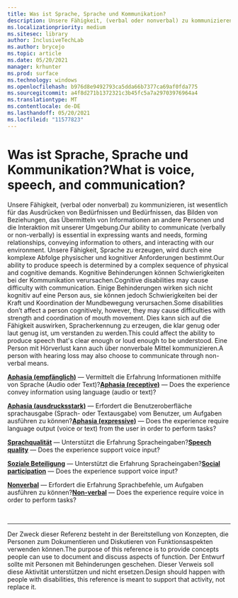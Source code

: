 ```yaml
---
title: Was ist Sprache, Sprache und Kommunikation?
description: Unsere Fähigkeit, (verbal oder nonverbal) zu kommunizieren, ist wesentlich für das Ausdrücken von Bedürfnissen und Bedürfnissen, das Bilden von Beziehungen, das Übermitteln von Informationen an andere Personen und die Interaktion mit unserer Umgebung.
ms.localizationpriority: medium
ms.sitesec: library
author: InclusiveTechLab
ms.author: brycejo
ms.topic: article
ms.date: 05/20/2021
manager: krhunter
ms.prod: surface
ms.technology: windows
ms.openlocfilehash: b976d8e9492793ca5dda66b7377ca69af0fda775
ms.sourcegitcommit: a4f8d271b1372321c3b45fc5a7a29703976964a4
ms.translationtype: MT
ms.contentlocale: de-DE
ms.lasthandoff: 05/20/2021
ms.locfileid: "11577823"
---
```

# <a name="what-is-voice-speech-and-communication"></a><span data-ttu-id="728f7-103">Was ist Sprache, Sprache und Kommunikation?</span><span class="sxs-lookup"><span data-stu-id="728f7-103">What is voice, speech, and communication?</span></span>

<span data-ttu-id="728f7-104">Unsere Fähigkeit, (verbal oder nonverbal) zu kommunizieren, ist wesentlich für das Ausdrücken von Bedürfnissen und Bedürfnissen, das Bilden von Beziehungen, das Übermitteln von Informationen an andere Personen und die Interaktion mit unserer Umgebung.</span><span class="sxs-lookup"><span data-stu-id="728f7-104">Our ability to communicate (verbally or non-verbally) is essential in expressing wants and needs, forming relationships, conveying information to others, and interacting with our environment.</span></span> <span data-ttu-id="728f7-105">Unsere Fähigkeit, Sprache zu erzeugen, wird durch eine komplexe Abfolge physischer und kognitiver Anforderungen bestimmt.</span><span class="sxs-lookup"><span data-stu-id="728f7-105">Our ability to produce speech is determined by a complex sequence of physical and cognitive demands.</span></span> <span data-ttu-id="728f7-106">Kognitive Behinderungen können Schwierigkeiten bei der Kommunikation verursachen.</span><span class="sxs-lookup"><span data-stu-id="728f7-106">Cognitive disabilities may cause difficulty with communication.</span></span> <span data-ttu-id="728f7-107">Einige Behinderungen wirken sich nicht kognitiv auf eine Person aus, sie können jedoch Schwierigkeiten bei der Kraft und Koordination der Mundbewegung verursachen.</span><span class="sxs-lookup"><span data-stu-id="728f7-107">Some disabilities don’t affect a person cognitively, however, they may cause difficulties with strength and coordination of mouth movement.</span></span> <span data-ttu-id="728f7-108">Dies kann sich auf die Fähigkeit auswirken, Spracherkennung zu erzeugen, die klar genug oder laut genug ist, um verstanden zu werden.</span><span class="sxs-lookup"><span data-stu-id="728f7-108">This could affect the ability to produce speech that's clear enough or loud enough to be understood.</span></span> <span data-ttu-id="728f7-109">Eine Person mit Hörverlust kann auch über nonverbale Mittel kommunizieren.</span><span class="sxs-lookup"><span data-stu-id="728f7-109">A person with hearing loss may also choose to communicate through non-verbal means.</span></span>

<span data-ttu-id="728f7-110">**[Aphasia (empfänglich)](voice-speech-communication-aphasia-receptive.md)** &mdash; Vermittelt die Erfahrung Informationen mithilfe von Sprache (Audio oder Text)?</span><span class="sxs-lookup"><span data-stu-id="728f7-110">**[Aphasia (receptive)](voice-speech-communication-aphasia-receptive.md)** &mdash; Does the experience convey information using language (audio or text)?</span></span>

<span data-ttu-id="728f7-111">**[Aphasia (ausdrucksstark)](voice-speech-communication-aphasia-expressive.md)** &mdash; Erfordert die Benutzeroberfläche sprachausgabe (Sprach- oder Textausgabe) vom Benutzer, um Aufgaben ausführen zu können?</span><span class="sxs-lookup"><span data-stu-id="728f7-111">**[Aphasia (expressive)](voice-speech-communication-aphasia-expressive.md)** &mdash; Does the experience require language output (voice or text) from the user in order to perform tasks?</span></span>

<span data-ttu-id="728f7-112">**[Sprachqualität](voice-speech-communication-speech-quality.md)** &mdash; Unterstützt die Erfahrung Spracheingaben?</span><span class="sxs-lookup"><span data-stu-id="728f7-112">**[Speech quality](voice-speech-communication-speech-quality.md)** &mdash; Does the experience support voice input?</span></span>

<span data-ttu-id="728f7-113">**[Soziale Beteiligung](voice-speech-communication-social-participation.md)** &mdash; Unterstützt die Erfahrung Spracheingaben?</span><span class="sxs-lookup"><span data-stu-id="728f7-113">**[Social participation](voice-speech-communication-social-participation.md)** &mdash; Does the experience support voice input?</span></span>

<span data-ttu-id="728f7-114">**[Nonverbal](voice-speech-communication-non-verbal.md)** &mdash; Erfordert die Erfahrung Sprachbefehle, um Aufgaben ausführen zu können?</span><span class="sxs-lookup"><span data-stu-id="728f7-114">**[Non-verbal](voice-speech-communication-non-verbal.md)** &mdash; Does the experience require voice in order to perform tasks?</span></span>

&nbsp;

[comment]: # (Footer-Anweisung)
___
<span data-ttu-id="728f7-116">Der Zweck dieser Referenz besteht in der Bereitstellung von Konzepten, die Personen zum Dokumentieren und Diskutieren von Funktionsaspekten verwenden können.</span><span class="sxs-lookup"><span data-stu-id="728f7-116">The purpose of this reference is to provide concepts people can use to document and discuss aspects of function.</span></span> <span data-ttu-id="728f7-117">Der Entwurf sollte mit Personen mit Behinderungen geschehen. Dieser Verweis soll diese Aktivität unterstützen und nicht ersetzen.</span><span class="sxs-lookup"><span data-stu-id="728f7-117">Design should happen with people with disabilities, this reference is meant to support that activity, not replace it.</span></span> 